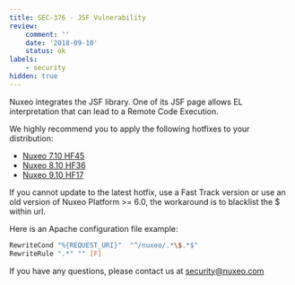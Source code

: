 ```yaml
---
title: SEC-376 - JSF Vulnerability
review:
    comment: ''
    date: '2018-09-10'
    status: ok
labels:
    - security
hidden: true
---
```

Nuxeo integrates the JSF library. One of its JSF page allows EL interpretation that can lead to a Remote Code Execution.

We highly recommend you to apply the following hotfixes to your distribution:

- [Nuxeo 7.10 HF45](https://connect.nuxeo.com/nuxeo/site/marketplace/package/nuxeo-7.10-HF45)
- [Nuxeo 8.10 HF36](https://connect.nuxeo.com/nuxeo/site/marketplace/package/nuxeo-8.10-HF36)
- [Nuxeo 9.10 HF17](https://connect.nuxeo.com/nuxeo/site/marketplace/package/nuxeo-9.10-HF17)

If you cannot update to the latest hotfix, use a Fast Track version or use an old version of Nuxeo Platform >= 6.0, the workaround is to blacklist the $ within url.


Here is an Apache configuration file example:

```bash
RewriteCond "%{REQUEST_URI}"  "^/nuxeo/.*\$.*$"
RewriteRule ".*" "" [F]
```

If you have any questions, please contact us at [security@nuxeo.com](mailto:security@nuxeo.com)
